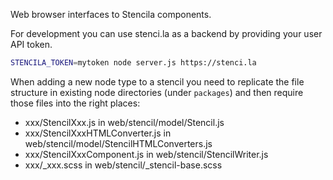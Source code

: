 Web browser interfaces to Stencila components.

For development you can use stenci.la as a backend by providing your user API token.

```bash
STENCILA_TOKEN=mytoken node server.js https://stenci.la
```

When adding a new node type to a stencil you need to replicate the file structure in existing node directories (under `packages`) and then require those files into the right places:

- xxx/StencilXxx.js in web/stencil/model/Stencil.js
- xxx/StencilXxxHTMLConverter.js in web/stencil/model/StencilHTMLConverters.js
- xxx/StencilXxxComponent.js in web/stencil/StencilWriter.js
- xxx/_xxx.scss in web/stencil/_stencil-base.scss
